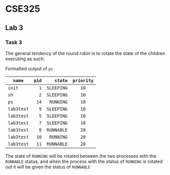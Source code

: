 # CSE325

## Lab 3

### Task 3

The general tendency of the round robin is to rotate the state of the children executing as such:

Formatted output of `ps`

| `name`     | `pid` | `state`    | `priority` |
| -----------|------:|-----------:|:----------:|
| `init`     | `1`   | `SLEEPING` | `10`       |
| `sh`       | `2`   | `SLEEPING` | `10`       |
| `ps`       | `14`  | `RUNNING`  | `10`       |
| `lab3test` | `9`   | `SLEEPING` | `10`       |
| `lab3test` | `5`   | `SLEEPING` | `10`       |
| `lab3test` | `7`   | `SLEEPING` | `10`       |
| `lab3test` | `8`   | `RUNNABLE` | `20`       |
| `lab3test` | `10`  | `RUNNING`  | `20`       |
| `lab3test` | `11`  | `RUNNABLE` | `20`       |

The state of `RUNNING` will be rotated between the two processes with the `RUNNABLE` status, and when the process with the status of `RUNNING` is rotated out it will be given the status of `RUNNABLE`
